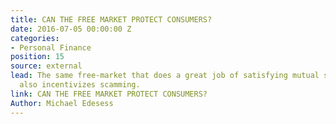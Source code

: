 ```yaml
---
title: CAN THE FREE MARKET PROTECT CONSUMERS?
date: 2016-07-05 00:00:00 Z
categories:
- Personal Finance
position: 15
source: external
lead: The same free-market that does a great job of satisfying mutual self-interests,
  also incentivizes scamming.
link: CAN THE FREE MARKET PROTECT CONSUMERS?
Author: Michael Edesess
---
```


